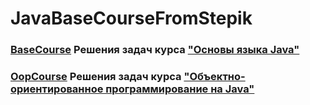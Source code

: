 # JavaBaseCourseFromStepik


### [BaseCourse](https://github.com/JakUi/JavaBaseCourseFromStepik/tree/main/src/BaseCourse) Решения задач курса ["Основы языка Java"](https://stepik.org/lesson/908709/step/10?auth=login&unit=914307)

### [OopCourse](https://github.com/JakUi/JavaBaseCourseFromStepik/tree/main/src/OopCourse) Решения задач курса ["Объектно-ориентированное программирование на Java"](https://stepik.org/course/133183/syllabus?auth=login)

